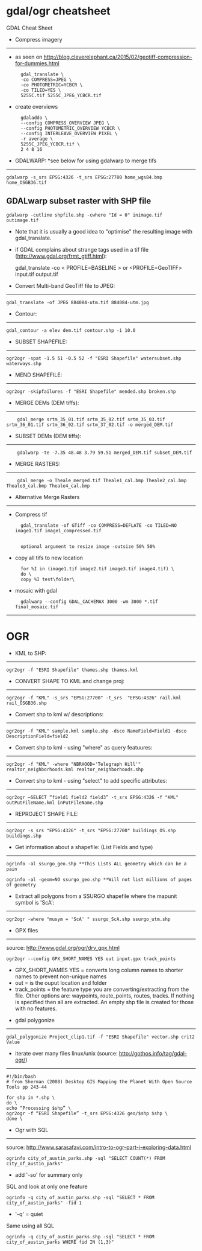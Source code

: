 gdal/ogr cheatsheet
===

GDAL Cheat Sheet

+ Compress imagery
---
* as seen on http://blog.cleverelephant.ca/2015/02/geotiff-compression-for-dummies.html

        gdal_translate \
        -co COMPRESS=JPEG \
        -co PHOTOMETRIC=YCBCR \
        -co TILED=YES \
        5255C.tif 5255C_JPEG_YCBCR.tif

* create overviews

        gdaladdo \
        --config COMPRESS_OVERVIEW JPEG \
        --config PHOTOMETRIC_OVERVIEW YCBCR \
        --config INTERLEAVE_OVERVIEW PIXEL \
        -r average \
        5255C_JPEG_YCBCR.tif \
        2 4 8 16

+ GDALWARP: *see below for using gdalwarp to merge tifs
---
    
    gdalwarp -s_srs EPSG:4326 -t_srs EPSG:27700 home_wgs84.bmp home_OSGB36.tif
    

GDALwarp subset raster with SHP file
---
    gdalwarp -cutline shpfile.shp -cwhere "Id = 0" inimage.tif outimage.tif


* Note that it is usually a good idea to "optimise" the resulting image with gdal_translate.

* if GDAL complains about strange tags used in a tif file (http://www.gdal.org/frmt_gtiff.html):

    gdal_translate -co < PROFILE=BASELINE > or <PROFILE=GeoTIFF> input.tif output.tif 

+ Convert Multi-band GeoTiff file to JPEG:
---
    
    gdal_translate -of JPEG 884084-utm.tif 884084-utm.jpg 


+ Contour:
---
    
    gdal_contour -a elev dem.tif contour.shp -i 10.0


+ SUBSET SHAPEFILE:
---
    
    ogr2ogr -spat -1.5 51 -0.5 52 -f "ESRI Shapefile" watersubset.shp waterways.shp


+ MEND SHAPEFILE:
---
    
    ogr2ogr -skipfailures -f "ESRI Shapefile" mended.shp broken.shp


+ MERGE DEMs (DEM tiffs):
---
    
        gdal_merge srtm_35_01.tif srtm_35_02.tif srtm_35_03.tif srtm_36_01.tif srtm_36_02.tif srtm_37_02.tif -o merged_DEM.tif


+ SUBSET DEMs (DEM tiffs):
---
    
        gdalwarp -te -7.35 48.48 3.79 59.51 merged_DEM.tif subset_DEM.tif


+ MERGE RASTERS:
---
        gdal_merge -o Theale_merged.tif Theale1_cal.bmp Theale2_cal.bmp Theale3_cal.bmp Theale4_cal.bmp

+ Alternative Merge Rasters
---
* Compress tif

        gdal_translate -of GTiff -co COMPRESS=DEFLATE -co TILED=NO image1.tif image1_compressed.tif
        
        
        optional argument to resize image -outsize 50% 50%
 
* copy all tifs to new location

        for %I in (image1.tif image2.tif image3.tif image4.tif) \
        do \
        copy %I test\folder\
 
* mosaic with gdal

        gdalwarp --config GDAL_CACHEMAX 3000 -wm 3000 *.tif final_mosaic.tif

---

OGR
===

+ KML to SHP:
---
    
    ogr2ogr -f "ESRI Shapefile" thames.shp thames.kml


+ CONVERT SHAPE TO KML and change proj:
---
    
    ogr2ogr -f "KML" -s_srs "EPSG:27700" -t_srs  "EPSG:4326" rail.kml rail_OSGB36.shp


+ Convert shp to kml w/ descriptions:
---
    
    ogr2ogr -f "KML" sample.kml sample.shp -dsco NameField=Field1 -dsco DescriptionField=field2


+ Convert shp to kml - using "where" as query featuures:
---
    
    ogr2ogr -f "KML" -where "NBRHOOD='Telegraph Hill'" realtor_neighborhoods.kml realtor_neighborhoods.shp


+ Convert shp to kml - using "select" to add specific attributes:
---
    
    ogr2ogr –SELECT “field1 field2 field3” -t_srs EPSG:4326 -f "KML" outPutFileName.kml inPutFileName.shp


+ REPROJECT SHAPE FILE:
---
    
    ogr2ogr -s_srs "EPSG:4326" -t_srs "EPSG:27700" buildings_OS.shp buildings.shp


+ Get information about a shapefile: (List Fields and type)
---
    
    ogrinfo -al ssurgo_geo.shp **This Lists ALL geometry which can be a pain

    ogrinfo -al -geom=NO ssurgo_geo.shp **Will not list millions of pages of geometry


+ Extract all polygons from a SSURGO shapefile where the mapunit symbol is 'ScA':
---
    
    ogr2ogr -where "musym = 'ScA' " ssurgo_ScA.shp ssurgo_utm.shp 
    
+ GPX files
---
source: http://www.gdal.org/ogr/drv_gpx.html
    
    ogr2ogr --config GPX_SHORT_NAMES YES out input.gpx track_points
    
* GPX_SHORT_NAMES YES = converts long column names to shorter names to prevent non-unique names
* out = is the ouput location and folder
* track_points = the feature type you are converting/extracting from the file. Other options are: waypoints, route_points, routes, tracks. If nothing is specified then all are extracted. An empty shp file is created for those with no features.
    
+ gdal polygonize
---
    gdal_polygonize Project_clip1.tif -f "ESRI Shapefile" vector.shp crit2 Value
    

+ iterate over many files linux/unix (source: http://gothos.info/tag/gdal-ogr/)
---

    #!/bin/bash
    # from Sherman (2008) Desktop GIS Mapping the Planet With Open Source Tools pp 243-44

    for shp in *.shp \
    do \
    echo “Processing $shp” \
    ogr2ogr -f “ESRI Shapefile” -t_srs EPSG:4326 geo/$shp $shp \
    done \

+ Ogr with SQL
---
source: http://www.sarasafavi.com/intro-to-ogr-part-i-exploring-data.html

    ogrinfo city_of_austin_parks.shp -sql "SELECT COUNT(*) FROM city_of_austin_parks"
    
* add '-so' for summary only 

SQL and look at only one feature
    
    ogrinfo -q city_of_austin_parks.shp -sql "SELECT * FROM city_of_austin_parks" -fid 1
    
* '-q' = quiet

Same using all SQL

    ogrinfo -q city_of_austin_parks.shp -sql "SELECT * FROM city_of_austin_parks WHERE fid IN (1,3)"

